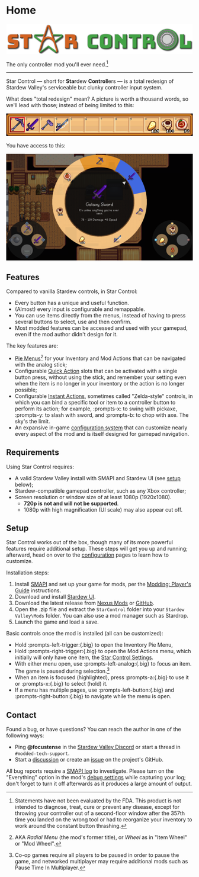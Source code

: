 # Home

[![Star Control Logo](images/logo-beveled.png)](https://www.nexusmods.com/stardewvalley/mods/25257)

The only controller mod you'll ever need.[^1]

---

Star Control — short for **Star**dew **Control**lers — is a total redesign of Stardew Valley's serviceable but clunky controller input system.

What does "total redesign" mean? A picture is worth a thousand words, so we'll lead with those; instead of being limited to this:

![Vanilla toolbar screenshot](images/screenshot-vanilla-toolbar.png)

You have access to this:

![Controller menu screenshot](images/screenshot-controller-overlay.png)

## Features

Compared to vanilla Stardew controls, in Star Control:

- Every button has a unique and useful function.
- (Almost) every input is configurable and remappable.
- You can use items directly from the menus, instead of having to press several buttons to select, use and then confirm.
- Most modded features can be accessed and used with your gamepad, even if the mod author didn't design for it.

The key features are:

- [Pie Menus](controller-hud.md#pie-menus)[^2] for your Inventory and Mod Actions that can be navigated with the analog stick;
- Configurable [Quick Action](controller-hud.md#quick-actions) slots that can be activated with a single button press, without using the stick, and remember your setting even when the item is no longer in your inventory or the action is no longer possible;
- Configurable [Instant Actions](instant-actions.md), sometimes called "Zelda-style" controls, in which you can bind a specific tool or item to a controller button to perform its action; for example, :prompts-x: to swing with pickaxe, :prompts-y: to slash with sword, and :prompts-b: to chop with axe. The sky's the limit.
- An expansive in-game [configuration system](configuration.md) that can customize nearly every aspect of the mod and is itself designed for gamepad navigation.

## Requirements

Using Star Control requires:

- A valid Stardew Valley install with SMAPI and Stardew UI (see [setup](#setup) below);
- Stardew-compatible gamepad controller, such as any Xbox controller;
- Screen resolution or window size of at least 1080p (1920x1080).
    - **720p is not and will not be supported**.
    - 1080p with high magnification (UI scale) may also appear cut off.

## Setup

Star Control works out of the box, though many of its more powerful features require additional setup. These steps will get you up and running; afterward, head on over to the [configuration](configuration.md) pages to learn how to customize.

Installation steps:

1. Install [SMAPI](https://smapio.io) and set up your game for mods, per the [Modding: Player's Guide](https://stardewvalleywiki.com/Modding:Player_Guide/Getting_Started) instructions.
2. Download and install [Stardew UI](https://www.nexusmods.com/stardewvalley/mods/28870).
3. Download the latest release from [Nexus Mods](https://www.nexusmods.com/stardewvalley/mods/25257) or [GitHub](https://github.com/focustense/StardewControllers/releases).
4. Open the .zip file and extract the `StarControl` folder into your `Stardew Valley\Mods` folder. You can also use a mod manager such as Stardrop.
5. Launch the game and load a save.

Basic controls once the mod is installed (all can be customized):

- Hold :prompts-left-trigger:{.big} to open the Inventory Pie Menu,
- Hold :prompts-right-trigger:{.big} to open the Mod Actions menu, which initially will only have one item, the [Star Control Settings](configuration.md).
- With either menu open, use :prompts-left-analog:{.big} to focus an item. The game is paused during selection.[^3]
- When an item is focused (highlighted), press :prompts-a:{.big} to use it or :prompts-x:{.big} to select (hold) it.
- If a menu has multiple pages, use :prompts-left-button:{.big} and :prompts-right-button:{.big} to navigate while the menu is open.

## Contact

Found a bug, or have questions? You can reach the author in one of the following ways:

- Ping **@focustense** in the [Stardew Valley Discord](https://discord.com/invite/stardewvalley) or start a thread in `#modded-tech-support`.
- Start a [discussion](https://github.com/focustense/StardewControllers/discussions) or create an [issue](https://github.com/focustense/StardewControllers/issues) on the project's GitHub.

All bug reports require a [SMAPI log](https://smapi.io/log) to investigate. Please turn on the "Everything" option in the mod's [debug settings](configuration.md#debug) while capturing your log; don't forget to turn it off afterwards as it produces a large amount of output.

[^1]: Statements have not been evaluated by the FDA. This product is not intended to diagnose, treat, cure or prevent any disease, except for throwing your controller out of a second-floor window after the 357th time you landed on the wrong tool or had to reorganize your inventory to work around the constant button thrashing.

[^2]: AKA _Radial Menu_ (the mod's former title), or _Wheel_ as in "Item Wheel" or "Mod Wheel".

[^3]: Co-op games require all players to be paused in order to pause the game, and networked multiplayer may require additional mods such as Pause Time In Multiplayer.